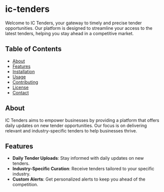 # ic-tenders

Welcome to IC Tenders, your gateway to timely and precise tender opportunities. Our platform is designed to streamline your access to the latest tenders, helping you stay ahead in a competitive market.

## Table of Contents
- [About](#about)
- [Features](#features)
- [Installation](#installation)
- [Usage](#usage)
- [Contributing](#contributing)
- [License](#license)
- [Contact](#contact)

## About

IC Tenders aims to empower businesses by providing a platform that offers daily updates on new tender opportunities. Our focus is on delivering relevant and industry-specific tenders to help businesses thrive.

## Features

- **Daily Tender Uploads**: Stay informed with daily updates on new tenders.
- **Industry-Specific Curation**: Receive tenders tailored to your specific industry.
- **Custom Alerts**: Get personalized alerts to keep you ahead of the competition.
